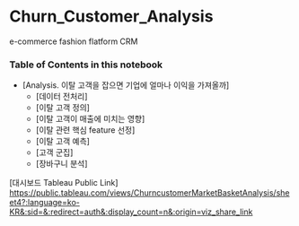 # Churn_Customer_Analysis
 e-commerce fashion flatform CRM

### Table of Contents in this notebook 

* [Analysis. 이탈 고객을 잡으면 기업에 얼마나 이익을 가져올까]
    * [데이터 전처리]
    * [이탈 고객 정의]
    * [이탈 고객이 매출에 미치는 영향]
    * [이탈 관련 핵심 feature 선정]
    * [이탈 고객 예측]
    * [고객 군집]
    * [장바구니 분석]

[대시보드 Tableau Public Link]
https://public.tableau.com/views/ChurncustomerMarketBasketAnalysis/sheet4?:language=ko-KR&:sid=&:redirect=auth&:display_count=n&:origin=viz_share_link
